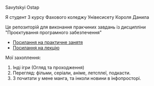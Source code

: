 Savytskyi Ostap

Я студент 3 курсу Фахового коледжу Унівесисету Короля Данила

Це репозиторій для виконання пракчиних завдань із дисципліни "Проєктування програмного забезпечення"

* [Посилання на практичне занятя](https://docs.google.com/document/d/17BG2XxsVBrexh-nliiu6cszA3wmBdJ-QgQXO-_JAvyM/edit?usp=sharing)
* [Посилання на лекцію](https://online.ukd.edu.ua/mod/url/view.php?id=132889)

Мої захоплення:
1. Інді ігри (Огляд та проходження)
2. Перегляд: фільми, серіали, аніме, летсплеї, подкасти.
3. З почитати у мене манга, та інколи новини в інфопросторі.
